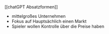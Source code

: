 [[chatGPT Absatzformen]]
- mittelgroßes Unternehmen
- Fokus auf Hauptsächlich einen Markt
- Spieler wollen Kontrolle über die Preise haben
